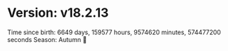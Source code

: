 # Version: v18.2.13
Time since birth: 6649 days, 159577 hours, 9574620 minutes, 574477200 seconds
Season: Autumn 🍁
